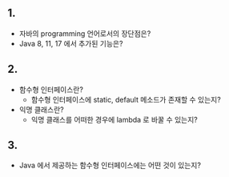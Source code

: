 ## 1.
- 자바의 programming 언어로서의 장단점은?
- Java 8, 11, 17 에서 추가된 기능은?

## 2.
- 함수형 인터페이스란?
  - 함수형 인터페이스에 static, default 메소드가 존재할 수 있는지?
- 익명 클래스란?
  - 익명 클래스를 어떠한 경우에 lambda 로 바꿀 수 있는지?

## 3.
- Java 에서 제공하는 함수형 인터페이스에는 어떤 것이 있는지?
